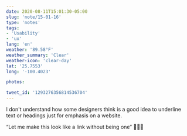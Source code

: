 ```yaml
---
date: 2020-08-11T15:01:30-05:00
slug: 'note/15-01-16'
type: 'notes'
tags:
- 'Usability'
- 'ux'
lang: 'en'
weather: '89.58°F'
weather_summary: 'Clear'
weather-icon: 'clear-day'
lat: '25.7553'
long: '-100.4023'

photos:

tweet_id: '1293276356814536704'
---
```

I don't understand how some designers think is a good idea to underline text or headings just for emphasis on a website. 

“Let me make this look like a link without being one” 🤦🏻‍♂️  